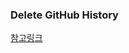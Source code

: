 ### Delete GitHub History
<a href="https://velog.io/@yoogail/GitHub%EC%97%90-%EC%9D%B4%EB%AF%B8-%EC%98%AC%EB%A6%B0-%ED%8C%8C%EC%9D%BC-history%EC%97%90%EC%84%9C-%EC%82%AD%EC%A0%9C%ED%95%98%EA%B8%B0"> 참고링크 </a>
